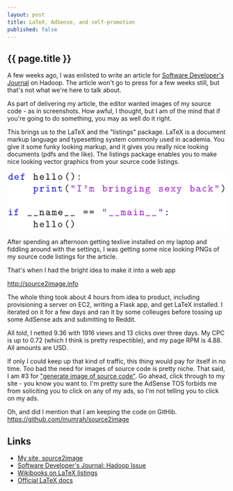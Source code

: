```yaml
---
layout: post
title: LaTeX, AdSense, and self-promotion
published: false
---
```


## {{ page.title }}

A few weeks ago, I was enlisted to write an article for [Software Developer's Journal](http://sdjournal.org/)
on Hadoop. The article won't go to press for a few weeks still, but that's not what we're here to talk about.

As part of delivering my article, the editor wanted images of my source code - as in screenshots. How awful, 
I thought, but I am of the mind that if you're going to do something, you may as well do it right.

This brings us to the LaTeX and the "listings" package. LaTeX is a document markup language and typesetting
system commonly used in academia. You give it some funky looking markup, and it gives you really nice looking
documents (pdfs and the like). The listings package enables you to make nice looking vector graphics from your
source code listings.

![LaTeX Listings image](/images/hello.png "Hello, LaTeX!")

After spending an afternoon getting texlive installed on my laptop and fiddling around with the settings, I was
getting some nice looking PNGs of my source code listings for the article. 

That's when I had the bright idea to make it into a web app

http://source2image.info

The whole thing took about 4 hours from idea to product, including provisioning a server on EC2, writing a Flask app,
and get LaTeX installed. I iterated on it for a few days and ran it by some colleuges before tossing up some 
AdSense ads and submitting to Reddit.

All told, I netted 9.36 with 1916 views and 13 clicks over three days. My CPC is up to 0.72 (which I think is pretty respectible),
and my page RPM is 4.88. All amounts are USD.

If only I could keep up that kind of traffic, this thing would pay for itself in no time. Too bad the need for images
of source code is pretty niche. That said, I am #3 for ["generate image of source code"](https://www.google.com/search?q=image+of+source+code).
Go ahead, click through to my site - you know you want to. I'm pretty sure the AdSense TOS forbids me from soliciting you to click on
any of my ads, so I'm not telling you to click on my ads.

Oh, and did I mention that I am keeping the code on GitHib. https://github.com/mumrah/source2image

## Links

* [My site, source2image](http://source2image.info)
* [Software Developer's Journal: Hadoop Issue](http://sdjournal.org/apache-hadoop-ecosystem/)
* [Wikibooks on LaTeX listings](http://en.wikibooks.org/wiki/LaTeX/Source_Code_Listings)
* [Official LaTeX docs](http://www.ctan.org/tex-archive/macros/latex/contrib/listings/)
